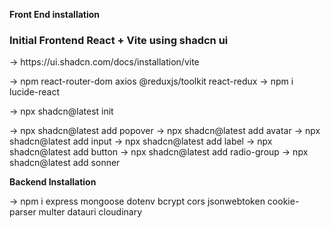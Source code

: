**Front End installation** 

<h3>Initial Frontend React + Vite using shadcn ui</h3>
-> https://ui.shadcn.com/docs/installation/vite

-> npm react-router-dom axios @reduxjs/toolkit react-redux 
-> npm i lucide-react

-> npx shadcn@latest init

-> npx shadcn@latest add popover
-> npx shadcn@latest add avatar
-> npx shadcn@latest add input
-> npx shadcn@latest add label
-> npx shadcn@latest add button
-> npx shadcn@latest add radio-group
-> npx shadcn@latest add sonner




**Backend Installation**

-> npm i express mongoose dotenv bcrypt cors jsonwebtoken cookie-parser multer datauri cloudinary
